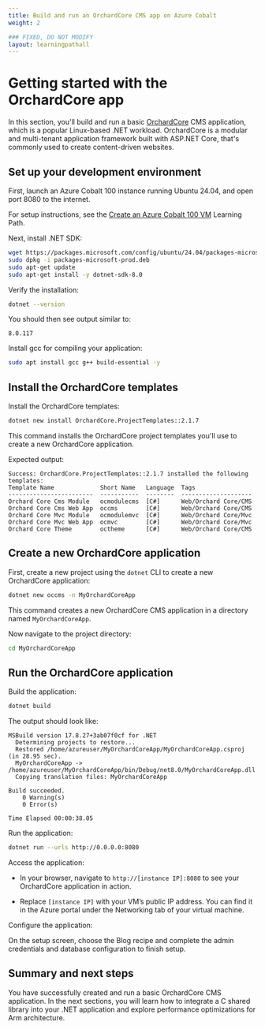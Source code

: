 ```yaml
---
title: Build and run an OrchardCore CMS app on Azure Cobalt
weight: 2

### FIXED, DO NOT MODIFY
layout: learningpathall
---
```


# Getting started with the OrchardCore app 

In this section, you'll build and run a basic [OrchardCore](https://github.com/OrchardCMS/OrchardCore) CMS application, which is a popular Linux-based .NET workload. OrchardCore is a modular and multi-tenant application framework built with ASP.NET Core, that's commonly used to create content-driven websites.

## Set up your development environment

First, launch an Azure Cobalt 100 instance running Ubuntu 24.04, and open port 8080 to the internet. 

For setup instructions, see the [Create an Azure Cobalt 100 VM](../../cobalt) Learning Path.

Next, install .NET SDK:

```bash
wget https://packages.microsoft.com/config/ubuntu/24.04/packages-microsoft-prod.deb
sudo dpkg -i packages-microsoft-prod.deb
sudo apt-get update
sudo apt-get install -y dotnet-sdk-8.0
```

Verify the installation:

```bash
dotnet --version
```

You should then see output similar to:

```output
8.0.117
```

Install gcc for compiling your application:

```bash
sudo apt install gcc g++ build-essential -y
```

## Install the OrchardCore templates

Install the OrchardCore templates:

```bash
dotnet new install OrchardCore.ProjectTemplates::2.1.7
```

This command installs the OrchardCore project templates you'll use to create a new OrchardCore application.

Expected output:

```output
Success: OrchardCore.ProjectTemplates::2.1.7 installed the following templates:
Template Name             Short Name   Language  Tags
------------------------  -----------  --------  --------------------
Orchard Core Cms Module   ocmodulecms  [C#]      Web/Orchard Core/CMS
Orchard Core Cms Web App  occms        [C#]      Web/Orchard Core/CMS
Orchard Core Mvc Module   ocmodulemvc  [C#]      Web/Orchard Core/Mvc
Orchard Core Mvc Web App  ocmvc        [C#]      Web/Orchard Core/Mvc
Orchard Core Theme        octheme      [C#]      Web/Orchard Core/CMS
```

## Create a new OrchardCore application

First, create a new project using the `dotnet` CLI to create a new OrchardCore application:

```bash
dotnet new occms -n MyOrchardCoreApp
```

This command creates a new OrchardCore CMS application in a directory named `MyOrchardCoreApp`.

Now navigate to the project directory:

```bash
cd MyOrchardCoreApp
```

## Run the OrchardCore application

Build the application: 

```bash
dotnet build
```

The output should look like:

```output
MSBuild version 17.8.27+3ab07f0cf for .NET
  Determining projects to restore...
  Restored /home/azureuser/MyOrchardCoreApp/MyOrchardCoreApp.csproj (in 28.95 sec).
  MyOrchardCoreApp -> /home/azureuser/MyOrchardCoreApp/bin/Debug/net8.0/MyOrchardCoreApp.dll
  Copying translation files: MyOrchardCoreApp

Build succeeded.
    0 Warning(s)
    0 Error(s)

Time Elapsed 00:00:38.05
```
Run the application:

```bash
dotnet run --urls http://0.0.0.0:8080
```

Access the application:

* In your browser, navigate to `http://[instance IP]:8080` to see your OrchardCore application in action. 

* Replace `[instance IP]` with your VM’s public IP address. You can find it in the Azure portal under the Networking tab of your virtual machine.

Configure the application: 

On the setup screen, choose the Blog recipe and complete the admin credentials and database configuration to finish setup.

## Summary and next steps

You have successfully created and run a basic OrchardCore CMS application. In the next sections, you will learn how to integrate a C shared library into your .NET application and explore performance optimizations for Arm architecture.

